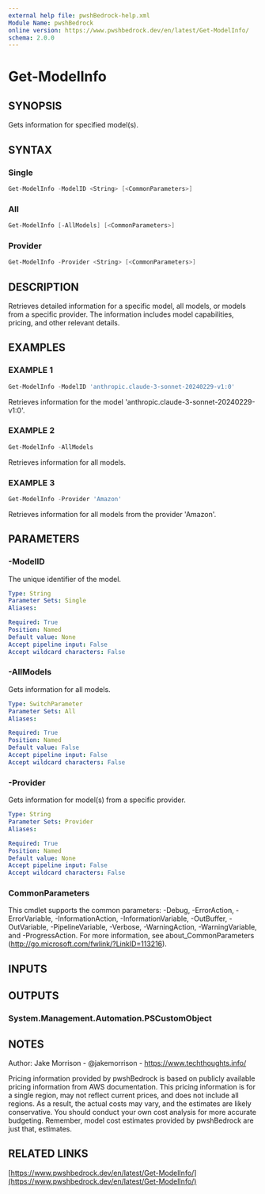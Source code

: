 ```yaml
---
external help file: pwshBedrock-help.xml
Module Name: pwshBedrock
online version: https://www.pwshbedrock.dev/en/latest/Get-ModelInfo/
schema: 2.0.0
---
```


# Get-ModelInfo

## SYNOPSIS

Gets information for specified model(s).

## SYNTAX

### Single

```powershell
Get-ModelInfo -ModelID <String> [<CommonParameters>]
```

### All

```powershell
Get-ModelInfo [-AllModels] [<CommonParameters>]
```

### Provider

```powershell
Get-ModelInfo -Provider <String> [<CommonParameters>]
```

## DESCRIPTION

Retrieves detailed information for a specific model, all models, or models from a specific provider.
The information includes model capabilities, pricing, and other relevant details.

## EXAMPLES

### EXAMPLE 1

```powershell
Get-ModelInfo -ModelID 'anthropic.claude-3-sonnet-20240229-v1:0'
```

Retrieves information for the model 'anthropic.claude-3-sonnet-20240229-v1:0'.

### EXAMPLE 2

```powershell
Get-ModelInfo -AllModels
```

Retrieves information for all models.

### EXAMPLE 3

```powershell
Get-ModelInfo -Provider 'Amazon'
```

Retrieves information for all models from the provider 'Amazon'.

## PARAMETERS

### -ModelID

The unique identifier of the model.

```yaml
Type: String
Parameter Sets: Single
Aliases:

Required: True
Position: Named
Default value: None
Accept pipeline input: False
Accept wildcard characters: False
```

### -AllModels

Gets information for all models.

```yaml
Type: SwitchParameter
Parameter Sets: All
Aliases:

Required: True
Position: Named
Default value: False
Accept pipeline input: False
Accept wildcard characters: False
```

### -Provider

Gets information for model(s) from a specific provider.

```yaml
Type: String
Parameter Sets: Provider
Aliases:

Required: True
Position: Named
Default value: None
Accept pipeline input: False
Accept wildcard characters: False
```

### CommonParameters

This cmdlet supports the common parameters: -Debug, -ErrorAction, -ErrorVariable, -InformationAction, -InformationVariable, -OutBuffer, -OutVariable, -PipelineVariable, -Verbose, -WarningAction, -WarningVariable, and -ProgressAction. 
For more information, see about_CommonParameters (http://go.microsoft.com/fwlink/?LinkID=113216).

## INPUTS

## OUTPUTS

### System.Management.Automation.PSCustomObject

## NOTES

Author: Jake Morrison - @jakemorrison - https://www.techthoughts.info/

Pricing information provided by pwshBedrock is based on publicly available pricing information from
AWS documentation.
This pricing information is for a single region, may not reflect current prices,
and does not include all regions.
As a result, the actual costs may vary, and the estimates are likely conservative.
You should conduct your own cost analysis for more accurate budgeting.
Remember, model cost estimates provided by pwshBedrock are just that, estimates.

## RELATED LINKS

[https://www.pwshbedrock.dev/en/latest/Get-ModelInfo/](https://www.pwshbedrock.dev/en/latest/Get-ModelInfo/)
